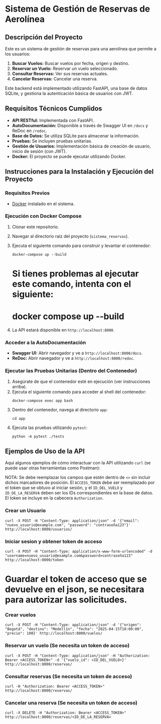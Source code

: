 # Sistema de Gestión de Reservas de Aerolínea

## Descripción del Proyecto

Este es un sistema de gestión de reservas para una aerolínea que permite a los usuarios:

1.  **Buscar Vuelos:** Buscar vuelos por fecha, origen y destino.
2.  **Reservar un Vuelo:** Reservar un vuelo seleccionado.
3.  **Consultar Reservas:** Ver sus reservas actuales.
4.  **Cancelar Reservas:** Cancelar una reserva.

Este backend está implementado utilizando FastAPI, una base de datos SQLite, y gestiona la autenticación básica de usuarios con JWT.

## Requisitos Técnicos Cumplidos

* **API RESTful:** Implementada con FastAPI.
* **AutoDocumentación:** Disponible a través de Swagger UI en `/docs` y ReDoc en `/redoc`.
* **Base de Datos:** Se utiliza SQLite para almacenar la información.
* **Pruebas:** Se incluyen pruebas unitarias.
* **Gestión de Usuarios:** Implementación básica de creación de usuario, inicio de sesión (con JWT).
* **Docker:** El proyecto se puede ejecutar utilizando Docker.

## Instrucciones para la Instalación y Ejecución del Proyecto

### Requisitos Previos

* [Docker](https://www.docker.com/get-started) instalado en el sistema.

### Ejecución con Docker Compose

1.  Clonar este repositorio.
2.  Navegar al directorio raíz del proyecto (`sistema_reservas`).
3.  Ejecuta el siguiente comando para construir y levantar el contenedor:
    ```
    docker-compose up --build
    ```
    # Si tienes problemas al ejecutar este comando, intenta con el siguiente:
    # docker compose up --build

4.  La API estará disponible en `http://localhost:8000`.

### Acceder a la AutoDocumentación

* **Swagger UI:** Abrir navegador y ve a `http://localhost:8000/docs`.
* **ReDoc:** Abrir navegador y ve a `http://localhost:8000/redoc`.

### Ejecutar las Pruebas Unitarias (Dentro del Contenedor)

1.  Asegúrate de que el contenedor esté en ejecución (ver instrucciones arriba).
2.  Ejecuta el siguiente comando para acceder al shell del contenedor:
    ```
    docker-compose exec app bash
    ```
3.  Dentro del contenedor, navega al directorio `app`:
    ```
    cd app
    ```
4.  Ejecuta las pruebas utilizando `pytest`:
    ```
    python -m pytest ./tests
    ```

## Ejemplos de Uso de la API

Aquí algunos ejemplos de cómo interactuar con la API utilizando `curl` (se puede usar otras herramientas como Postman):

NOTA: Se debe reemplazar los campos que estén dentro de `<>` sin incluir dichos marcadores de posición. El `ACCESS_TOKEN` debe ser reemplazado por el token que se obtuvo al iniciar sesión, y el `ID_DEL_VUELO` y `ID_DE_LA_RESERVA` deben ser los IDs correspondientes en la base de datos. El token se incluye en la cabecera `Authorization`.

### Crear un Usuario

```
curl -X POST -H "Content-Type: application/json" -d '{"email": "nuevo_usuario@example.com", "password": "contraseña123"}' http://localhost:8000/usuarios/
```

### Iniciar sesion y obtener token de acceso

```
curl -X POST -H "Content-Type: application/x-www-form-urlencoded" -d "username=nuevo_usuario@example.com&password=contraseña123" http://localhost:8000/token
```
# Guardar el token de acceso que se devuelve en el json, se necesitara para autorizar las solicitudes. 

### Crear vuelos

```
curl -X POST -H "Content-Type: application/json" -d '{"origen": "Bogotá", "destino": "Medellín", "fecha": "2025-04-15T10:00:00", "precio": 100}' http://localhost:8000/vuelos/
```

### Reservar un vuelo (Se necesita un token de acceso)

```
curl -X POST -H "Content-Type: application/json" -H "Authorization: Bearer <ACCESS_TOKEN>" -d '{"vuelo_id": <ID_DEL_VUELO>}' http://localhost:8000/reservas/
```

### Consultar reservas (Se necesita un token de acceso)

```
curl -H "Authorization: Bearer <ACCESS_TOKEN>" http://localhost:8000/reservas/
```

### Cancelar una reserva (Se necesita un token de acceso)

```
curl -X DELETE -H "Authorization: Bearer <ACCESS_TOKEN>" http://localhost:8000/reservas/<ID_DE_LA_RESERVA>
```



